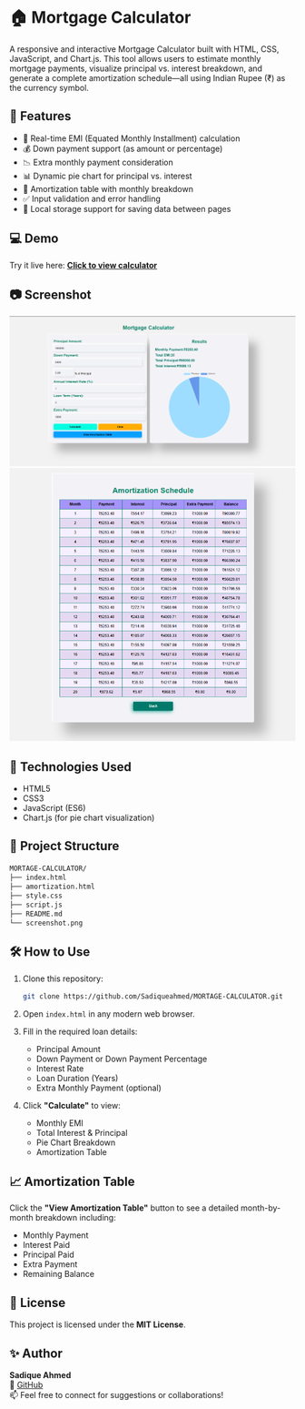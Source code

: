 # 🏠 Mortgage Calculator

A responsive and interactive Mortgage Calculator built with HTML, CSS, JavaScript, and Chart.js. This tool allows users to estimate monthly mortgage payments, visualize principal vs. interest breakdown, and generate a complete amortization schedule—all using Indian Rupee (₹) as the currency symbol.

## 📌 Features

- 🔢 Real-time EMI (Equated Monthly Installment) calculation
- 💰 Down payment support (as amount or percentage)
- 📉 Extra monthly payment consideration
- 📊 Dynamic pie chart for principal vs. interest
- 📆 Amortization table with monthly breakdown
- ✅ Input validation and error handling
- 💾 Local storage support for saving data between pages

## 💻 Demo

Try it live here: **[Click to view calculator](https://sadiqueahmed.github.io/MORTAGE-CALCULATOR/)**

## 📷 Screenshot

![Mortgage Calculator Screenshot](./Screenshot%202025-05-11%20184216.png)  
![Mortgage Calculator Screenshot](./Screenshot%202025-05-11%20184232.png)


## 🚀 Technologies Used

- HTML5
- CSS3
- JavaScript (ES6)
- Chart.js (for pie chart visualization)

## 📂 Project Structure

```
MORTAGE-CALCULATOR/
├── index.html
├── amortization.html
├── style.css
├── script.js
├── README.md
└── screenshot.png
```

## 🛠 How to Use

1. Clone this repository:

   ```bash
   git clone https://github.com/Sadiqueahmed/MORTAGE-CALCULATOR.git
   ```

2. Open `index.html` in any modern web browser.

3. Fill in the required loan details:

   - Principal Amount  
   - Down Payment or Down Payment Percentage  
   - Interest Rate  
   - Loan Duration (Years)  
   - Extra Monthly Payment (optional)

4. Click **"Calculate"** to view:

   - Monthly EMI  
   - Total Interest & Principal  
   - Pie Chart Breakdown  
   - Amortization Table  

## 📈 Amortization Table

Click the **"View Amortization Table"** button to see a detailed month-by-month breakdown including:

- Monthly Payment  
- Interest Paid  
- Principal Paid  
- Extra Payment  
- Remaining Balance  

## 📘 License

This project is licensed under the **MIT License**.

## ✨ Author

**Sadique Ahmed**  
📎 [GitHub](https://github.com/Sadiqueahmed)  
📫 Feel free to connect for suggestions or collaborations!



